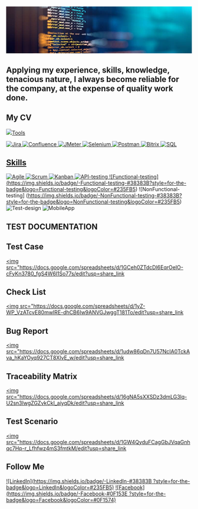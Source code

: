 ![Header](https://github.com/VictorvarTIC/VictorvarTIC/blob/main/assets/header.jpg)

## Applying my experience, skills, knowledge, tenacious nature, I always become reliable for the company, at the expense of quality work done.

## My CV 
<a href="https://docs.google.com/document/d/1-7yBY5STdRvKvRrnywJsMvaIgXqkD4LlSf6oDYQkPBQ/edit?usp=sharing" target="_blank">
<img src="https://docs.google.com/document/d/1-7yBY5STdRvKvRrnywJsMvaIgXqkD4LlSf6oDYQkPBQ/edit?usp=sharing
</a>

## Tools
          
![Jira](https://img.shields.io/badge/-Jira-#38383B?style=for-the-badge&logo=Jira&logoColor=#235FB5)
![Confluence](https://img.shields.io/badge/-confluence-#38383B?style=for-the-badge&logo=confluence&logoColor=#235FB5)
![JMeter](https://img.shields.io/badge/-JMeter-#46464C?style=for-the-badge&logo=JMeter&logoColor=#D0184C)
![Selenium](https://img.shields.io/badge/-Selenium-#8B8B8B?style=for-the-badge&logo=Selenium&logoColor=#1CD018)
![Postman](https://img.shields.io/badge/-Postman-#E17658?style=for-the-badge&logo=Postman&logoColor=#D4D7E1)
![Bitrix](https://img.shields.io/badge/-Bitrix-#38383B?style=for-the-badge&logo=Bitrix&logoColor=#235FB5)
![SQL](https://img.shields.io/badge/-SQL-#38383B?style=for-the-badge&logo=SQL&logoColor=#235FB5)

## Skills
![Agile](https://img.shields.io/badge/-Agile-#38383B?style=for-the-badge&logo=Agile&logoColor=#235FB5)
![Scrum](https://img.shields.io/badge/-Scrum-#38383B?style=for-the-badge&logo=Scrum&logoColor=#235FB5)
![Kanban](https://img.shields.io/badge/-Kanban-#38383B?style=for-the-badge&logo=Kanban&logoColor=#235FB5)
![API-testing](https://img.shields.io/badge/-API-testing-#38383B?style=for-the-badge&logo=API-testing&logoColor=#235FB5)
![Functional-testing] (https://img.shields.io/badge/-Functional-testing-#38383B?style=for-the-badge&logo=Functional-testing&logoColor=#235FB5)
![NonFunctional-testing] (https://img.shields.io/badge/-NonFunctional-testing-#38383B?style=for-the-badge&logo=NonFunctional-testing&logoColor=#235FB5)
![Test-design](https://img.shields.io/badge/-Test-design-#38383B?style=for-the-badge&logo=Test-design&logoColor=#235FB5)
![MobileApp](https://img.shields.io/badge/-MobileApp-#38383B?style=for-the-badge&logo=MobileApp&logoColor=#235FB5)

## TEST DOCUMENTATION
## Test Case <a href="https://docs.google.com/spreadsheets/d/1GCeh0ZTdcDl6EqrOeIO-cFyKn3780_fgS4W6l1So77s/edit?usp=share_link" target="_blank">
<img src="https://docs.google.com/spreadsheets/d/1GCeh0ZTdcDl6EqrOeIO-cFyKn3780_fgS4W6l1So77s/edit?usp=share_link
</a>

## Check List <a href="https://docs.google.com/spreadsheets/d/1yZ-WP_VzATcvE80mwIRE-dhCB6Iw9ANVGJwggT181To/edit?usp=share_link" target="_blank">
<img src="https://docs.google.com/spreadsheets/d/1yZ-WP_VzATcvE80mwIRE-dhCB6Iw9ANVGJwggT181To/edit?usp=share_link
</a>

## Bug Report <a href="https://docs.google.com/spreadsheets/d/1udw86qDn7U57NcIA0TckAva_hKaYOyq927CT8XIvE_w/edit?usp=share_link" target="_blank">
<img src="https://docs.google.com/spreadsheets/d/1udw86qDn7U57NcIA0TckAva_hKaYOyq927CT8XIvE_w/edit?usp=share_link
</a>

## Traceability Matrix <a href="https://docs.google.com/spreadsheets/d/16gNA5sXXSDz3dmLG3lq-U2sn3IwgZGZvkCkI_aiyqDk/edit?usp=share_link" target="_blank">
<img src="https://docs.google.com/spreadsheets/d/16gNA5sXXSDz3dmLG3lq-U2sn3IwgZGZvkCkI_aiyqDk/edit?usp=share_link
</a>

## Test Scenario <a href="https://docs.google.com/spreadsheets/d/1GW4QyduFCagGbJVqaGnhqc7Hp-r_Lfhfwz4mS3fmtkM/edit?usp=share_link" target="_blank">
<img src="https://docs.google.com/spreadsheets/d/1GW4QyduFCagGbJVqaGnhqc7Hp-r_Lfhfwz4mS3fmtkM/edit?usp=share_link
</a>


## Follow Me
[![LinkedIn](https://img.shields.io/badge/-LinkedIn-#38383B ?style=for-the-badge&logo=LinkedIn&logoColor=#235FB5)](https://www.linkedin.com/in/victor-vartic-73442222a/)
[![Facebook](https://img.shields.io/badge/-Facebook-#0F153E ?style=for-the-badge&logo=Facebook&logoColor=#0F1574)](https://www.facebook.com/victor.vartik)

